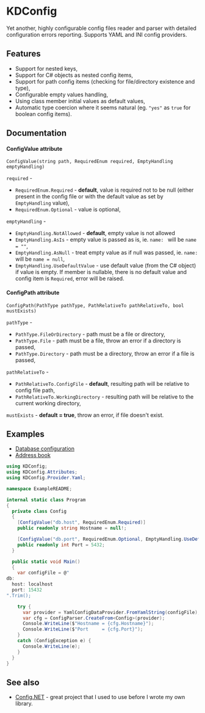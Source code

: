 KDConfig
======

Yet another, highly configurable config files reader and parser with detailed configuration errors reporting.
Supports YAML and INI config providers.

## Features

* Support for nested keys,
* Support for C# objects as nested config items,
* Support for path config items (checking for file/directory existence and type),
* Configurable empty values handling,
* Using class member initial values as default values,
* Automatic type coercion where it seems natural (eg. `"yes"` as `true` for boolean config items).

## Documentation

#### ConfigValue attribute

```ConfigValue(string path, RequiredEnum required, EmptyHandling emptyHandling)```

`required` -

* `RequiredEnum.Required` - **default**, value is required not to be null (either present in the config file or with the default
  value as set by `EmptyHandling` value),
* `RequiredEnum.Optional` - value is optional,

`emptyHandling` -

* `EmptyHandling.NotAllowed` - **default**, empty value is not allowed
* `EmptyHandling.AsIs` - empty value is passed as is, ie. `name: ` will be `name = ""`,
* `EmptyHandling.AsNull` - treat empty value as if null was passed, ie. `name: ` will be `name = null`,
* `EmptyHandling.UseDefaultValue` - use default value (from the C# object) if value is empty.
  If member is nullable, there is no default value and config item is `Required`, error will be raised.

#### ConfigPath attribute

```ConfigPath(PathType pathType, PathRelativeTo pathRelativeTo, bool mustExists)```

`pathType` -

* `PathType.FileOrDirectory` - path must be a file or directory,
* `PathType.File` - path must be a file, throw an error if a directory is passed,
* `PathType.Directory` - path must be a directory, throw an error if a file is passed,

`pathRelativeTo` -

* `PathRelativeTo.ConfigFile` - **default**, resulting path will be relative to config file path,
* `PathRelativeTo.WorkingDirectory` - resulting path will be relative to the current working directory,

`mustExists` - **default = true**, throw an error, if file doesn't exist.

## Examples

* [Database configuration](Examples/Example1/Program.cs)
* [Address book](Examples/Example2/Program.cs)

```csharp
using KDConfig;
using KDConfig.Attributes;
using KDConfig.Provider.Yaml;

namespace ExampleREADME;

internal static class Program
{
  private class Config
  {
    [ConfigValue("db.host", RequiredEnum.Required)]
    public readonly string Hostname = null!;

    [ConfigValue("db.port", RequiredEnum.Optional, EmptyHandling.UseDefaultValue)]
    public readonly int Port = 5432;
  }

  public static void Main()
  {
    var configFile = @"
db:
  host: localhost
  port: 15432
".Trim();

    try {
      var provider = YamlConfigDataProvider.FromYamlString(configFile);
      var cfg = ConfigParser.CreateFrom<Config>(provider);
      Console.WriteLine($"Hostname = {cfg.Hostname}");
      Console.WriteLine($"Port     = {cfg.Port}");
    }
    catch (ConfigException e) {
      Console.WriteLine(e);
    }
  }
}
```

## See also

* [Config.NET](https://github.com/aloneguid/config) - great project that I used to use before I wrote my own library.